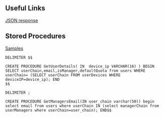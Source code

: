## Useful Links

[JSON response](https://medium.com/@vivek_syngh/http-response-in-golang-4ca1b3688d6)

## Stored Procedures

[Samples](https://www.mysqltutorial.org/stored-procedures-parameters.aspx)
```
DELIMITER $$

CREATE PROCEDURE GetUserDetails( IN  device_ip VARCHAR(16) ) BEGIN SELECT userChain,email,isManager,defaultQuota from users WHERE userChain= (SELECT userChain FROM userDevices WHERE deviceIP=device_ip); END
$$

DELIMITER ;
```

```
CREATE PROCEDURE GetManagersEmail(IN user_chain varchar(50)) begin select email from users where userChain IN (select managerChain from userManagers where userChain=user_chain); END$$
```